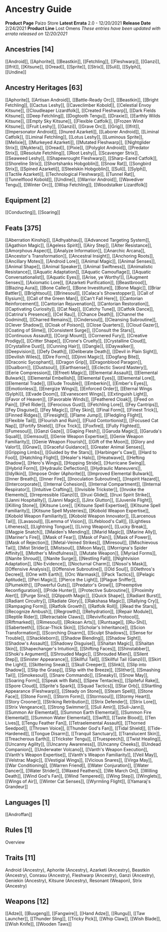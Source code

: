 ﻿---
id: '74'
name: Ancestry Guide
rarity: Common
source: null
trait: null
type: Source

---
# Ancestry Guide

**Product Page** Paizo Store
**Latest Errata** 2.0 - 12/20/2021
**Release Date** 2/24/2021
**Product Line** Lost Omens
_These entries have been updated with errata released on 12/20/2021_

## Ancestries [14]

[[Android]], [[Aphorite]], [[Beastkin]], [[Fetchling]], [[Fleshwarp]], [[Ganzi]], [[Ifrit]], [[Kitsune]], [[Oread]], [[Sprite]], [[Strix]], [[Suli]], [[Sylph]], [[Undine]]

## Ancestry Heritages [63]

[[Aphorite]], [[Artisan Android]], [[Battle-Ready Orc]], [[Beastkin]], [[Bright Fetchling]], [[Cactus Leshy]], [[Caveclimber Kobold]], [[Celestial Envoy Kitsune]], [[Cloudleaper Lizardfolk]], [[Created Fleshwarp]], [[Dark Fields Kitsune]], [[Deep Fetchling]], [[Dogtooth Tengu]], [[Draxie]], [[Earthly Wilds Kitsune]], [[Empty Sky Kitsune]], [[Flexible Catfolk]], [[Frozen Wind Kitsune]], [[Fruit Leshy]], [[Ganzi]], [[Grave Orc]], [[Grig]], [[Ifrit]], [[Impersonator Android]], [[Inured Azarketi]], [[Laborer Android]], [[Liminal Catfolk]], [[Liminal Fetchling]], [[Lotus Leshy]], [[Luminous Sprite]], [[Melixie]], [[Murkeyed Azarketi]], [[Mutated Fleshwarp]], [[Nightglider Strix]], [[Nyktera]], [[Oread]], [[Pixie]], [[Polyglot Android]], [[Predator Strix]], [[Resolute Fetchling]], [[Root Leshy]], [[Scavenger Strix]], [[Seaweed Leshy]], [[Shapewrought Fleshwarp]], [[Sharp-Eared Catfolk]], [[Shoreline Strix]], [[Shortshanks Hobgoblin]], [[Snow Rat]], [[Songbird Strix]], [[Spined Azarketi]], [[Steelskin Hobgoblin]], [[Suli]], [[Sylph]], [[Tactile Azarketi]], [[Technological Fleshwarp]], [[Tunnel Rat]], [[Tunnelflood Kobold]], [[Undine]], [[Warrior Android]], [[Wavediver Tengu]], [[Winter Orc]], [[Wisp Fetchling]], [[Woodstalker Lizardfolk]]

## Equipment [2]

[[Conducting]], [[Soaring]]

## Feats [375]

[[Aberration Kinship]], [[Adhyabhau]], [[Advanced Targeting System]], [[Agathion Magic]], [[Ageless Spirit]], [[Airy Step]], [[Alter Resistance]], [[Amorphous Aspect]], [[Analyze Information]], [[Anarchic Arcana]], [[Ancestor's Transformation]], [[Ancestral Insight]], [[Anchoring Roots]], [[Ancillary Motes]], [[Android Lore]], [[Animal Magic]], [[Animal Senses]], [[Animal Shape]], [[Animal Speaker]], [[Animal Swiftness]], [[Animalistic Resistance]], [[Aquatic Adaptation]], [[Aquatic Camouflage]], [[Aquatic Conversationalist]], [[Aquatic Eyes]], [[Arise, ye Worthy!]], [[Augment Senses]], [[Axiomatic Lore]], [[Azarketi Purification]], [[Beastbrood]], [[Blazing Aura]], [[Bone Caller]], [[Bone Investiture]], [[Bone Magic]], [[Briar Battler]], [[Brightsoul]], [[Brinesoul]], [[Calaca's Showstopper]], [[Call of Elysium]], [[Call of the Green Man]], [[Can't Fall Here]], [[Cantorian Reinforcement]], [[Cantorian Rejuvenation]], [[Cantorian Restoration]], [[Captivating Curiosity]], [[Cat Nap]], [[Catchy Tune]], [[Catfolk Dance]], [[Catrina's Presence]], [[Cel Rau]], [[Chance Death]], [[Channel the Godmind]], [[Charred Remains]], [[Cindersoul]], [[Cleansing Subroutine]], [[Clever Shadow]], [[Cloak of Poison]], [[Close Quarters]], [[Cloud Gazer]], [[Coating of Slime]], [[Consistent Surge]], [[Consult the Stars]], [[Continuous Assault]], [[Corgi Mount]], [[Cornered Fury]], [[Creative Prodigy]], [[Critter Shape]], [[Crone's Cruelty]], [[Crystalline Cloud]], [[Crystalline Dust]], [[Cunning Hair]], [[Dangle]], [[Daywalker]], [[Deepvision]], [[Defy Death]], [[Deliberate Death]], [[Devil in Plain Sight]], [[Devilish Wiles]], [[Dire Form]], [[Djinni Magic]], [[Dogfang Bite]], [[Draconic Sycophant]], [[Dragon Grip]], [[Dragonblood Paragon]], [[Dualborn]], [[Dustsoul]], [[Earthsense]], [[Eclectic Sword Mastery]], [[Eerie Compression]], [[Efreeti Magic]], [[Elemental Assault]], [[Elemental Bulwark]], [[Elemental Embellish]], [[Elemental Eyes]], [[Elemental Lore]], [[Elemental Trade]], [[Elude Trouble]], [[Emberkin]], [[Ember's Eyes]], [[Emotionless]], [[Energize Wings]], [[Enforced Order]], [[Eternal Wings (Sylph)]], [[Evade Doom]], [[Evanescent Wings]], [[Extinguish Light]], [[Favor of Heaven]], [[Favorable Winds]], [[Feathered Cloak]], [[Feed on Pain]], [[Fell Rider]], [[Ferocious Gust]], [[Fetchling Lore]], [[Fey Cantrips]], [[Fey Disguise]], [[Fey Magic]], [[Fey Skin]], [[Final Form]], [[Finest Trick]], [[Finned Ridges]], [[Firesight]], [[Flame Jump]], [[Fledgling Flight]], [[Flexible Tail]], [[Flourish and Ruin]], [[Fluid Contortionist]], [[Focused Cat Nap]], [[Fortify Shield]], [[Fox Trick]], [[Foxfire]], [[Fully Flighted]], [[Fumesoul]], [[Ganzi Gaze]], [[Gaping Flesh]], [[Garuda Magic]], [[Garuda's Squall]], [[Gemsoul]], [[Genie Weapon Expertise]], [[Genie Weapon Familiarity]], [[Genie Weapon Flourish]], [[Gift of the Moon]], [[Glory and Valor!]], [[Gnaw]], [[Graceful Guidance]], [[Greater Animal Senses]], [[Gripping Limbs]], [[Guided by the Stars]], [[Harbinger's Caw]], [[Hard to Fool]], [[Hatchling Flight]], [[Healer's Halo]], [[Heatwave]], [[Hefting Shadow]], [[Hero's Wings]], [[Hopping Stride]], [[Hurricane Swing]], [[Hybrid Form]], [[Hydraulic Deflection]], [[Hydraulic Maneuvers]], [[Idyllkin]], [[Impose Order (Aphorite)]], [[Improved Elemental Bulwark]], [[Inner Breath]], [[Inner Fire]], [[Inoculation Subroutine]], [[Inspirit Hazard]], [[Intercorporate]], [[Internal Cohesion]], [[Internal Compartment]], [[Internal Respirator]], [[Intuitive Crafting]], [[Invisible Trickster]], [[Invoke the Elements]], [[Irrepressible (Ganzi)]], [[Iruxi Glide]], [[Iruxi Spirit Strike]], [[Janni Hospitality]], [[Janni Magic]], [[Jinx Glutton]], [[Juvenile Flight]], [[Killing Stone]], [[Kitsune Lore]], [[Kitsune Spell Expertise]], [[Kitsune Spell Familiarity]], [[Kitsune Spell Mysteries]], [[Kobold Weapon Expertise]], [[Kobold Weapon Familiarity]], [[Kobold Weapon Innovator]], [[Larcenous Tail]], [[Lavasoul]], [[Lemma of Vision]], [[Lifeblood's Call]], [[Lightless Litheness]], [[Lightning Tongue]], [[Living Weapon]], [[Lucky Break]], [[Magpie Snatch]], [[Maiden's Mending]], [[Marid Magic]], [[Marine Ally]], [[Mariner's Fire]], [[Mask of Fear]], [[Mask of Pain]], [[Mask of Power]], [[Mask of Rejection]], [[Metal-Veined Strikes]], [[Miresoul]], [[Mischievous Tail]], [[Mist Strider]], [[Mistsoul]], [[Moon May]], [[Morrigna's Spider Affinity]], [[Mother's Mindfulness]], [[Mutate Weapon]], [[Myriad Forms]], [[Nanite Shroud]], [[Nanite Surge]], [[Nestling Fall]], [[Nightvision Adaptation]], [[No Evidence]], [[Nocturnal Charm]], [[Nosoi's Mask]], [[Offensive Analysis]], [[Offensive Subroutine]], [[Old Soul]], [[Olethros's Decree]], [[One with Earth]], [[Orc Warmask]], [[Pack Tactics]], [[Pelagic Aptitude]], [[Peri Magic]], [[Pierce the Light]], [[Plague Sniffer]], [[Plumekith]], [[Powerful Guts]], [[Predator's Growl]], [[Preemptive Reconfiguration]], [[Pride Hunter]], [[Protective Subroutine]], [[Proximity Alert]], [[Purge Sins]], [[Qlippoth Magic]], [[Quick Shape]], [[Radiant Burst]], [[Radiant Circuitry]], [[Radiate Glory]], [[Rakshasa Magic]], [[Rallying Cry]], [[Rampaging Form]], [[Ratfolk Growth]], [[Ratfolk Roll]], [[Read the Stars]], [[Recognize Ambush]], [[Regrowth]], [[Rehydration]], [[Repair Module]], [[Reptile Rider]], [[Retractable Claws]], [[Revivification Protocol]], [[Riftmarked]], [[Rimesoul]], [[Rokoan Arts]], [[Runtsage]], [[Ru-Shi]], [[Saberteeth]], [[Scar-Thick Skin]], [[Scholar's Inheritance]], [[Scion Transformation]], [[Scorching Disarm]], [[Sculpt Shadows]], [[Sense for Trouble]], [[Shackleborn]], [[Shadow Blending]], [[Shadow Sight]], [[Shadow's Assault]], [[Shadowy Disguise]], [[Shaitan Magic]], [[Shaitan Skin]], [[Shapechanger's Intuition]], [[Shifting Faces]], [[Shinstabber]], [[Shoki's Argument]], [[Shrouded Magic]], [[Shrouded Mien]], [[Silent Step]], [[Sinister Appearance]], [[Skillful Tail]], [[Skillful Tail (Ganzi)]], [[Skirt the Light]], [[Skittering Sneak]], [[Skull Creeper]], [[Slink]], [[Slip into Shadow]], [[Slip the Grasp]], [[Slip with the Breeze]], [[Slither]], [[Smashing Tail]], [[Smokesoul]], [[Snare Commando]], [[Sneaky]], [[Snow May]], [[Soaring Form]], [[Speak with Bats]], [[Spew Tentacles]], [[Spiteful Rake]], [[Spore Cloud]], [[Sprite's Spark]], [[Squad Tactics]], [[Star Orb]], [[Startling Appearance (Fleshwarp)]], [[Steady on Stone]], [[Steam Spell]], [[Stone Face]], [[Stone Form]], [[Storm Form]], [[Stormsoul]], [[Stormy Heart]], [[Story Crooner]], [[Striking Retribution]], [[Strix Defender]], [[Strix Lore]], [[Strix Vengeance]], [[Strong Swimmer]], [[Suli Amir]], [[Suli-Jann]], [[Summon Air Elemental]], [[Summon Earth Elemental]], [[Summon Fire Elemental]], [[Summon Water Elemental]], [[Swift]], [[Taste Blood]], [[Ten Lives]], [[Tengu Feather Fan]], [[Tetraelemental Assault]], [[Thorned Seedpod]], [[Thrown Voice]], [[Thunder God's Fan]], [[Tidal Shield]], [[Tide-Hardened]], [[Tongue Disarm]], [[Tranquil Sanctuary]], [[Translucent Skin]], [[Treacherous Earth]], [[Trickster Tengu]], [[Truespeech]], [[Twist Healing]], [[Uncanny Agility]], [[Uncanny Awareness]], [[Uncanny Cheeks]], [[Undead Companion]], [[Underwater Volcano]], [[Vanth's Weapon Execution]], [[Vanth's Weapon Expertise]], [[Vanth's Weapon Familiarity]], [[Veil May]], [[Velstrac Magic]], [[Vestigial Wings]], [[Vicious Snares]], [[Virga May]], [[War Conditioning]], [[Warren Friend]], [[Water Conjuration]], [[Water Dancer]], [[Water Strider]], [[Waxed Feathers]], [[We March On]], [[Willing Death]], [[Wind God's Fan]], [[Wind Tempered]], [[Wing Step]], [[Winglets]], [[Wings of Air]], [[Winter Cat Senses]], [[Wyrmling Flight]], [[Yamaraj's Grandeur]]

## Languages [1]

[[Androffan]]

## Rules [1]

Overview

## Traits [11]

Android (Ancestry), Aphorite (Ancestry), Azarketi (Ancestry), Beastkin (Ancestry), Conrasu (Ancestry), Fleshwarp (Ancestry), Ganzi (Ancestry), Geniekin (Ancestry), Kitsune (Ancestry), Resonant (Weapon), Strix (Ancestry)

## Weapons [12]

[[Adze]], [[Buugeng]], [[Fangwire]], [[Hand Adze]], [[Rungu]], [[Taw Launcher]], [[Thunder Sling]], [[Tricky Pick]], [[Whip Claw]], [[Wish Blade]], [[Wish Knife]], [[Wooden Taws]]